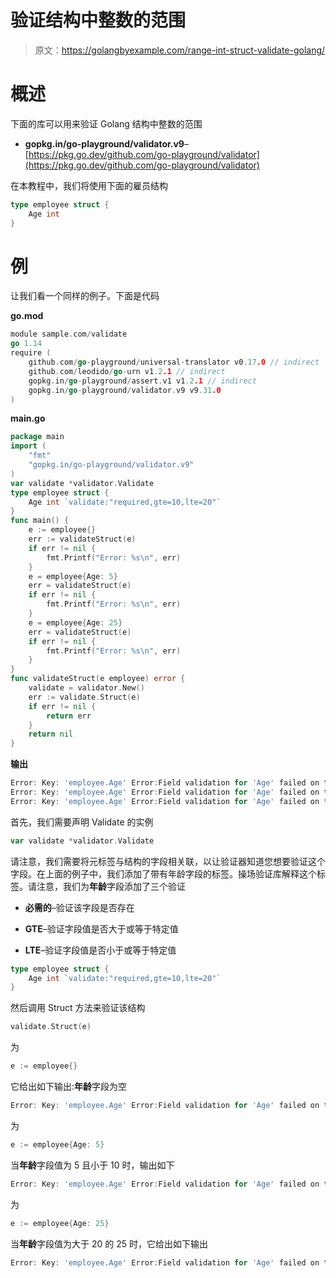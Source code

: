 # 验证结构中整数的范围

> 原文：<https://golangbyexample.com/range-int-struct-validate-golang/>

# **概述**

下面的库可以用来验证 Golang 结构中整数的范围

*   **gopkg.in/go-playground/validator.v9**–[https://pkg.go.dev/github.com/go-playground/validator](https://pkg.go.dev/github.com/go-playground/validator)

在本教程中，我们将使用下面的雇员结构

```go
type employee struct {
    Age int
}
```

# **例**

让我们看一个同样的例子。下面是代码

**go.mod**

```go
module sample.com/validate
go 1.14
require (
    github.com/go-playground/universal-translator v0.17.0 // indirect
    github.com/leodido/go-urn v1.2.1 // indirect
    gopkg.in/go-playground/assert.v1 v1.2.1 // indirect
    gopkg.in/go-playground/validator.v9 v9.31.0
)
```

**main.go**

```go
package main
import (
    "fmt"
    "gopkg.in/go-playground/validator.v9"
)
var validate *validator.Validate
type employee struct {
    Age int `validate:"required,gte=10,lte=20"`
}
func main() {
    e := employee{}
    err := validateStruct(e)
    if err != nil {
        fmt.Printf("Error: %s\n", err)
    }
    e = employee{Age: 5}
    err = validateStruct(e)
    if err != nil {
        fmt.Printf("Error: %s\n", err)
    }
    e = employee{Age: 25}
    err = validateStruct(e)
    if err != nil {
        fmt.Printf("Error: %s\n", err)
    }
}
func validateStruct(e employee) error {
    validate = validator.New()
    err := validate.Struct(e)
    if err != nil {
        return err
    }
    return nil
}
```

**输出**

```go
Error: Key: 'employee.Age' Error:Field validation for 'Age' failed on the 'required' tag
Error: Key: 'employee.Age' Error:Field validation for 'Age' failed on the 'gte' tag
Error: Key: 'employee.Age' Error:Field validation for 'Age' failed on the 'lte' tag
```

首先，我们需要声明 Validate 的实例

```go
var validate *validator.Validate
```

请注意，我们需要将元标签与结构的字段相关联，以让验证器知道您想要验证这个字段。在上面的例子中，我们添加了带有年龄字段的标签。操场验证库解释这个标签。请注意，我们为**年龄**字段添加了三个验证

*   **必需的**–验证该字段是否存在

*   **GTE**–验证字段值是否大于或等于特定值

*   **LTE**–验证字段值是否小于或等于特定值

```go
type employee struct {
	Age int `validate:"required,gte=10,lte=20"`
}
```

然后调用 Struct 方法来验证该结构

```go
validate.Struct(e)
```

为

```go
e := employee{}
```

它给出如下输出:**年龄**字段为空

```go
Error: Key: 'employee.Age' Error:Field validation for 'Age' failed on the 'required' tag
```

为

```go
e := employee{Age: 5}
```

当**年龄**字段值为 5 且小于 10 时，输出如下

```go
Error: Key: 'employee.Age' Error:Field validation for 'Age' failed on the 'gte' tag
```

为

```go
e := employee{Age: 25}
```

当**年龄**字段值为大于 20 的 25 时，它给出如下输出

```go
Error: Key: 'employee.Age' Error:Field validation for 'Age' failed on the 'lte' tag
```